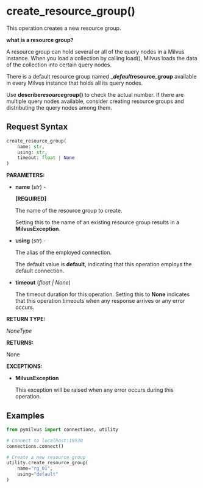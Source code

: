 
# create_resource_group()

This operation creates a new resource group. 

<div class="admonition note">

<p><b>what is a resource group?</b></p>

<p>A resource group can hold several or all of the query nodes in a Milvus instance. When you load a collection by calling load(), Milvus loads the data of the collection into certain query nodes.</p>
<p>There is a default resource group named <strong>_<em>default</em>resource_group</strong> available in every Milvus instance that holds all its query nodes. </p>
<p>Use <strong>describe<em>resource</em>group()</strong> to check the actual number. If there are multiple query nodes available, consider creating resource groups and distributing the query nodes among them.</p>

</div>

## Request Syntax

```python
create_resource_group(
    name: str,
    using: str,
    timeout: float | None
)
```

__PARAMETERS:__

- __name__ (_str_) -

    __[REQUIRED]__

    The name of the resource group to create.

    Setting this to the name of an existing resource group results in a __MilvusException__.

- __using__ (_str_) - 

    The alias of the employed connection.

    The default value is __default__, indicating that this operation employs the default connection.

- __timeout__ (_float _|_ None_)  

    The timeout duration for this operation. Setting this to __None__ indicates that this operation timeouts when any response arrives or any error occurs.

__RETURN TYPE:__

_NoneType_

__RETURNS:__

None

__EXCEPTIONS:__

- __MilvusException__

    This exception will be raised when any error occurs during this operation.

## Examples

```python
from pymilvus import connections, utility

# Connect to localhost:19530
connections.connect()

# Create a new resource group
utility.create_resource_group(
    name="rg_01",
    using="default"
)
```


